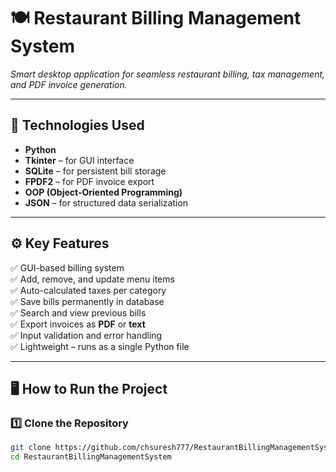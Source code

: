 # 🍽️ Restaurant Billing Management System

*Smart desktop application for seamless restaurant billing, tax management, and PDF invoice generation.*

---

## 🧰 **Technologies Used**
- **Python**
- **Tkinter** – for GUI interface  
- **SQLite** – for persistent bill storage  
- **FPDF2** – for PDF invoice export  
- **OOP (Object-Oriented Programming)**  
- **JSON** – for structured data serialization  

---

## ⚙️ **Key Features**
✅ GUI-based billing system  
✅ Add, remove, and update menu items  
✅ Auto-calculated taxes per category  
✅ Save bills permanently in database  
✅ Search and view previous bills  
✅ Export invoices as **PDF** or **text**  
✅ Input validation and error handling  
✅ Lightweight – runs as a single Python file  

---


## 🖥️ **How to Run the Project**

### 1️⃣ Clone the Repository
```bash
git clone https://github.com/chsuresh777/RestaurantBillingManagementSystem.git
cd RestaurantBillingManagementSystem


